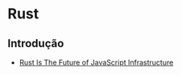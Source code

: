 # Rust

## Introdução

- [Rust Is The Future of JavaScript Infrastructure](https://leerob.io/blog/rust)
